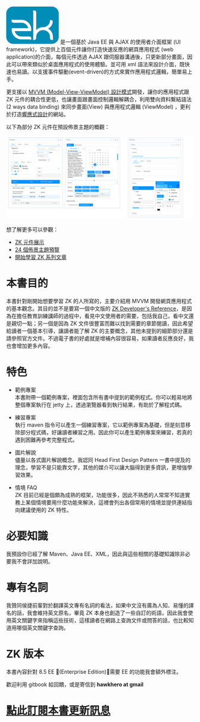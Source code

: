 
<a href="https://www.zkoss.org"><img src="/assets/zklogo.png"/></a>
是一個基於 Java EE 與 AJAX 的使用者介面框架 (UI framework)，它提供上百個元件讓你打造快速反應的網頁應用程式 (web application)的介面，每個元件透過 AJAX 跟伺服器溝通後，只更新部分畫面，因此可以帶來類似於桌面應用程式的使用體驗。並可用 xml 語法來設計介面，既快速也易讀。以支援事件驅動(event-driven)的方式來實作應用程式邏輯，簡單易上手。

更支援以 [MVVM (Model-View-ViewModel) 設計模式](http://books.zkoss.org/zk-mvvm-book/8.0/index.html)開發，讓你的應用程式跟 ZK 元件的耦合性更低，也讓畫面跟畫面控制邏輯解耦合，利用雙向資料繫結語法 (2 ways data binding) 來同步畫面(View) 與應用程式邏輯 (ViewModel) ，更利於打造[響應式設計](https://zh.wikipedia.org/wiki/%E5%93%8D%E5%BA%94%E5%BC%8F%E7%BD%91%E9%A1%B5%E8%AE%BE%E8%AE%A1)的網站。

以下為部分 ZK 元件在預設佈景主題的概觀：

![](/assets/iceblue.png)

想了解更多可以參觀：
* [ZK 元件展示](https://www.zkoss.org/zkdemo/)
* [24 個佈景主題預覽](https://www.zkoss.org/zk85themedemo/)
* [開始學習 ZK 系列文章](https://www.zkoss.org/documentation)



# 本書目的
本書針對剛開始想要學習 ZK 的人所寫的，主要介紹用 MVVM 開發網頁應用程式的基本觀念。其目的並不是要寫一個中文版的 [ZK Developer's Reference](http://books.zkoss.org/wiki/ZK_Developer%27s_Reference)，是因為在擔任教育訓練講師的過程中，看見中文使用者的需要，包括我自己，看中文還是親切一點；另一個是因為 ZK 文件很豐富而難以找到需要的章節閱讀，因此希望給讀者一個基本引導，讓讀者能了解 ZK 的主要概念，其他未提到的細節部分還是請參照官方文件。不過電子書的好處就是增補內容很容易，如果讀者反應良好，我也會增加更多內容。


# 特色

* 範例專案  
  本書附帶一個範例專案，裡面包含所有書中提到的範例程式。你可以輕易地將整個專案執行在 jetty 上，透過瀏覽器看到執行結果，有助於了解程式碼。

* 練習專案  
  執行 maven 指令可以產生一個練習專案，它以範例專案為基礎，但是刻意移除部分程式碼，好讓讀者練習之用。因此你可以產生範例專案來練習，若真的遇到困難再參考完整程式。

* 圖片解說  
  儘量以各式圖片解說概念。我認同 Head First Design Pattern 一書中提及的理念，學習不是只能靠文字，其他的媒介可以讓大腦得到更多資訊，更增強學習效果。

* 情境 FAQ  
  ZK 目前已經是個頗為成熟的框架，功能很多，因此不熟悉的人常常不知道實務上某個情境要用什麼功能來解決，這裡會列出各個常用的情境並提供連結指向建議使用的 ZK 特性。

# 必要知識

我預設你已經了解 Maven、Java EE、XML，因此與這些相關的基礎知識除非必要我不會詳加說明。

# 專有名詞

我贊同侯捷前輩對於翻譯英文專有名詞的看法，如果中文沒有廣為人知、易懂的譯名的話，我會維持英文原名，畢竟 ZK 本身也創造了一些自訂的術語，因此我會使用英文關鍵字來指稱這些技術，這樣讀者在網路上查詢文件或問答的話，也比較知道用哪個英文關鍵字查詢。

# ZK 版本

本書內容針對 8.5 EE \(Enterprise Edition\)，需要 EE 的功能我會額外標注。

歡迎利用 gitbook 給回饋，或是寄信到 **hawkhero at gmail**

# [點此訂閱本書更新訊息](https://docs.google.com/forms/d/e/1FAIpQLScj0yrVJCeT4239GlsipZpbLha0MRsqa0TzMjNjoCqquk3EOA/viewform?usp=sf_link)
